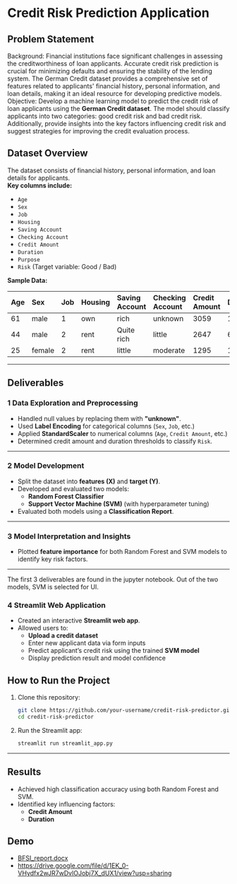 

# Credit Risk Prediction Application
## Problem Statement
Background: Financial institutions face significant challenges in assessing the creditworthiness of loan applicants. Accurate credit risk prediction is crucial for minimizing defaults and ensuring the stability of the lending system. The German Credit dataset provides a comprehensive set of features related to applicants' financial history, personal information, and loan details, making it an ideal resource for developing predictive models.
Objective: Develop a machine learning model to predict the credit risk of loan applicants using the **German Credit dataset**. The model should classify applicants into two categories: good credit risk and bad credit risk. Additionally, provide insights into the key factors influencing credit risk and suggest strategies for improving the credit evaluation process.


## Dataset Overview

The dataset consists of financial history, personal information, and loan details for applicants.  
**Key columns include:**
- `Age`
- `Sex`
- `Job`
- `Housing`
- `Saving Account`
- `Checking Account`
- `Credit Amount`
- `Duration`
- `Purpose`
- `Risk` (Target variable: Good / Bad)

**Sample Data:**

| Age | Sex   | Job | Housing | Saving Account | Checking Account | Credit Amount | Duration | Purpose  | Risk |
|:-----|:--------|:-----|:------------|:----------------|:-----------------|:----------------|:------------|:-------------|:------|
| 61  | male  | 1   | own       | rich              | unknown            | 3059             | 12         | radio/TV   | Good  |
| 44  | male  | 2   | rent      | Quite rich        | little             | 2647             | 6          | radio/TV   | Good  |
| 25  | female| 2   | rent      | little            | moderate           | 1295             | 12         | car        | Bad   |

---

##  Deliverables

### 1 Data Exploration and Preprocessing
- Handled null values by replacing them with **"unknown"**.
- Used **Label Encoding** for categorical columns (`Sex`, `Job`, etc.)
- Applied **StandardScaler** to numerical columns (`Age`, `Credit Amount`, etc.)
- Determined credit amount and duration thresholds to classify `Risk`.

---

### 2 Model Development
- Split the dataset into **features (X)** and **target (Y)**.
- Developed and evaluated two models:
  - **Random Forest Classifier**
  - **Support Vector Machine (SVM)** (with hyperparameter tuning)
- Evaluated both models using a **Classification Report**.

---

### 3 Model Interpretation and Insights
- Plotted **feature importance** for both Random Forest and SVM models to identify key risk factors.

---

The first 3 deliverables are found in the jupyter notebook. Out of the two models, SVM is selected for UI.

### 4 Streamlit Web Application
- Created an interactive **Streamlit web app**.
- Allowed users to:
  - **Upload a credit dataset**
  - Enter new applicant data via form inputs
  - Predict applicant’s credit risk using the trained **SVM model**
  - Display prediction result and model confidence


## How to Run the Project

1. Clone this repository:
   ```bash
   git clone https://github.com/your-username/credit-risk-predictor.git
   cd credit-risk-predictor
   ```

2. Run the Streamlit app:
   ```bash
   streamlit run streamlit_app.py
   ```

---

## Results

- Achieved high classification accuracy using both Random Forest and SVM.
- Identified key influencing factors:
  - **Credit Amount**
  - **Duration**


## Demo

- [BFSI_report.docx](https://github.com/user-attachments/files/19906968/BFSI_report.docx)
- https://drive.google.com/file/d/1EK_0-VHydfx2wJR7wDvlOJobj7X_dUX1/view?usp=sharing


